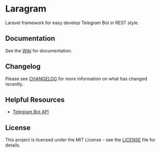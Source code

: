 Laragram
=====

Laravel framework for easy develop Telegram Bot in REST style.

## Documentation

See the [Wiki](https://github.com/wekser/laragram/wiki) for documentation.

## Changelog

Please see [CHANGELOG](CHANGELOG.md) for more information on what has changed recently.

## Helpful Resources

- [Telegram Bot API](https://core.telegram.org/bots/api)

## License

This project is licensed under the MIT License - see the [LICENSE](LICENSE) file for details.

